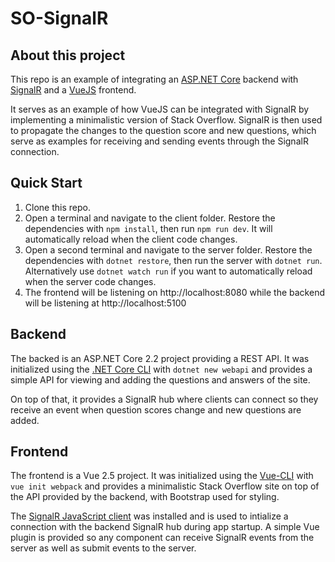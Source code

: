 # SO-SignalR

## About this project
This repo is an example of integrating an [ASP.NET Core](https://docs.microsoft.com/en-us/aspnet/core/?view=aspnetcore-2.2) backend with [SignalR](https://docs.microsoft.com/en-us/aspnet/core/signalr/introduction?view=aspnetcore-2.2) and a [VueJS](https://vuejs.org/) frontend.

It serves as an example of how VueJS can be integrated with SignalR by implementing a minimalistic version of Stack Overflow. SignalR is then used to propagate the changes to the question score and new questions, which serve as examples for receiving and sending events through the SignalR connection.

## Quick Start
1. Clone this repo.
1. Open a terminal and navigate to the client folder. Restore the dependencies with `npm install`, then run `npm run dev`. It will automatically reload when the client code changes.
1. Open a second terminal and navigate to the server folder. Restore the dependencies with `dotnet restore`, then run the server with `dotnet run`. Alternatively use `dotnet watch run` if you want to automatically reload when the server code changes.
1. The frontend will be listening on http://localhost:8080 while the backend will be listening at http://localhost:5100

## Backend
The backed is an ASP.NET Core 2.2 project providing a REST API. It was initialized using the [.NET Core CLI](https://docs.microsoft.com/en-us/dotnet/core/tools/?tabs=netcore2x) with `dotnet new webapi` and provides a simple API for viewing and adding the questions and answers of the site.

On top of that, it provides a SignalR hub where clients can connect so they receive an event when question scores change and new questions are added.

## Frontend
The frontend is a Vue 2.5 project. It was initialized using the [Vue-CLI](https://cli.vuejs.org/) with `vue init webpack` and provides a minimalistic Stack Overflow site on top of the API provided by the backend, with Bootstrap used for styling.

The [SignalR JavaScript client](https://docs.microsoft.com/en-us/aspnet/core/signalr/javascript-client?view=aspnetcore-2.2) was installed and is used to intialize a connection with the backend SignalR hub during app startup. A simple Vue plugin is provided so any component can receive SignalR events from the server as well as submit events to the server.
